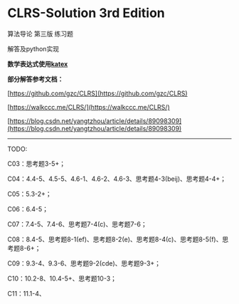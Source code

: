 # CLRS-Solution 3rd Edition

算法导论 第三版 练习题

解答及python实现

**数学表达式使用[katex](https://khan.github.io/KaTeX/)**

**部分解答参考文档：**

[https://github.com/gzc/CLRS](https://github.com/gzc/CLRS)

[https://walkccc.me/CLRS/](https://walkccc.me/CLRS/)

[https://blog.csdn.net/yangtzhou/article/details/89098309](https://blog.csdn.net/yangtzhou/article/details/89098309)


-------------------

TODO:

C03：思考题3-5+；

C04：4.4-5、4.5-5、4.6-1、4.6-2、4.6-3、思考题4-3(beij)、思考题4-4+；

C05：5.3-2+；

C06：6.4-5；

C07：7.4-5、7.4-6、思考题7-4(c)、思考题7-6；

C08：8.4-5、思考题8-1(ef)、思考题8-2(e)、思考题8-4(c)、思考题8-5(f)、思考题8-6+；

C09：9.3-4、9.3-6、思考题9-2(cde)、思考题9-3+；

C10：10.2-8、10.4-5+、思考题10-3；

C11：11.1-4、